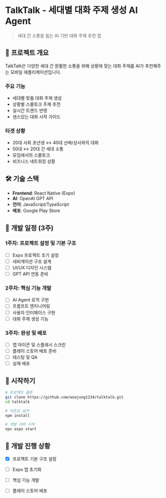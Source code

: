 # TalkTalk - 세대별 대화 주제 생성 AI Agent

> 세대 간 소통을 돕는 AI 기반 대화 주제 추천 앱

## 🎯 프로젝트 개요

TalkTalk은 다양한 세대 간 원활한 소통을 위해 상황에 맞는 대화 주제를 AI가 추천해주는 모바일 애플리케이션입니다.

### 주요 기능
- 세대별 맞춤 대화 주제 생성
- 상황별 스몰토크 주제 추천
- 실시간 트렌드 반영
- 센스있는 대화 시작 가이드

### 타겟 상황
- 20대 사회 초년생 ↔ 40대 선배/상사와의 대화
- 50대 ↔ 20대 간 세대 소통
- 모임에서의 스몰토크
- 비즈니스 네트워킹 상황

## 🛠 기술 스택

- **Frontend**: React Native (Expo)
- **AI**: OpenAI GPT API
- **언어**: JavaScript/TypeScript
- **배포**: Google Play Store

## 📅 개발 일정 (3주)

### 1주차: 프로젝트 설정 및 기본 구조
- [ ] Expo 프로젝트 초기 설정
- [ ] 네비게이션 구조 설계
- [ ] UI/UX 디자인 시스템
- [ ] GPT API 연동 준비

### 2주차: 핵심 기능 개발
- [ ] AI Agent 로직 구현
- [ ] 프롬프트 엔지니어링
- [ ] 사용자 인터페이스 구현
- [ ] 대화 주제 생성 기능

### 3주차: 완성 및 배포
- [ ] 앱 아이콘 및 스플래시 스크린
- [ ] 플레이 스토어 배포 준비
- [ ] 테스팅 및 QA
- [ ] 실제 배포

## 🚀 시작하기

```bash
# 프로젝트 클론
git clone https://github.com/woojung1234/talktalk.git
cd talktalk

# 의존성 설치
npm install

# 개발 서버 시작
npx expo start
```

## 📝 개발 진행 상황

- [x] 프로젝트 기본 구조 설정
- [ ] Expo 앱 초기화
- [ ] 핵심 기능 개발
- [ ] 플레이 스토어 배포

